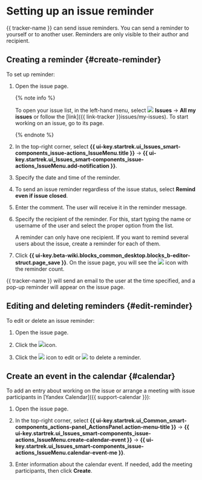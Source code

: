 # Setting up an issue reminder

{{ tracker-name }} can send issue reminders. You can send a reminder to yourself or to another user. Reminders are only visible to their author and recipient.

## Creating a reminder {#create-reminder}

To set up reminder:

1. Open the issue page.

   {% note info %}

   To open your issue list, in the left-hand menu, select ![](../../_assets/tracker/svg/tasks.svg) **Issues** → **All my issues** or follow the [link]({{ link-tracker }}issues/my-issues). To start working on an issue, go to its page.

   {% endnote %}

1. In the top-right corner, select **{{ ui-key.startrek.ui_Issues_smart-components_issue-actions_IssueMenu.title }}** → **{{ ui-key.startrek.ui_Issues_smart-components_issue-actions_IssueMenu.add-notification }}**.

1. Specify the date and time of the reminder.

1. To send an issue reminder regardless of the issue status, select **Remind even if issue closed**.

1. Enter the comment. The user will receive it in the reminder message.

1. Specify the recipient of the reminder. For this, start typing the name or username of the user and select the proper option from the list.

   A reminder can only have one recipient. If you want to remind several users about the issue, create a reminder for each of them.

1. Click **{{ ui-key.beta-wiki.blocks_common_desktop.blocks_b-editor-struct.page_save }}**. On the issue page, you will see the ![](../../_assets/tracker/svg/reminder.svg) icon with the reminder count.

{{ tracker-name }} will send an email to the user at the time specified, and a pop-up reminder will appear on the issue page.

## Editing and deleting reminders {#edit-reminder}

To edit or delete an issue reminder:

1. Open the issue page.

1. Click the ![](../../_assets/tracker/svg/reminder.svg)icon.

1. Click the ![](../../_assets/tracker/svg/icon-edit1.svg) icon to edit or ![](../../_assets/tracker/svg/icon-remove.svg) to delete a reminder.

## Create an event in the calendar {#calendar}

To add an entry about working on the issue or arrange a meeting with issue participants in [Yandex Calendar]({{ support-calendar }}):

1. Open the issue page.

1. In the top-right corner, select **{{ ui-key.startrek.ui_Common_smart-components_actions-panel_ActionsPanel.action-menu-title }}** → **{{ ui-key.startrek.ui_Issues_smart-components_issue-actions_IssueMenu.create-calendar-event }}** → **{{ ui-key.startrek.ui_Issues_smart-components_issue-actions_IssueMenu.calendar-event-me }}**.

1. Enter information about the calendar event. If needed, add the meeting participants, then click **Create**.
